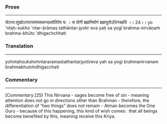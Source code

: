 ### Prose 
 --- 
योऽन्त:सुखोऽन्तरारामस्तथान्तज्र्योतिरेव य: ।
स योगी ब्रह्मनिर्वाणं ब्रह्मभूतोऽधिगच्छति ।। 24।।
yo 'ntaḥ-sukho 'ntar-ārāmas tathāntar-jyotir eva yaḥ
sa yogī brahma-nirvāṇaṁ brahma-bhūto 'dhigachchhati

### Translation 
 --- 
yohntahsukshohntararamastathantarjyotireva yah sa yogi brahmanirvanam brahmabhutohdhigacchati

### Commentary 
 --- 
[Commentary:]25) This Nirvana - sages become free of sin - meaning attention does not go in directions other than Brahman - therefore, the differentiation of “two things” does not remain - Atman becomes the One Guru - because of this happening, this kind of wish comes:  that all beings become benefited by this, meaning receive this Kriya.